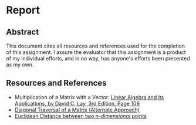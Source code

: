 # Report

## Abstract

This document cites all resources and references used for the completion of this assignment. I assure the evaluator that this assignment is a product of my individual efforts, and in no way, has anyone's efforts been presented as my own.

## Resources and References

- Multiplication of a Matrix with a Vector: [Linear Algebra and its Applications, by David C. Lay, 3rd Edition, Page 109](https://1lib.in/book/2369187/4eae20)
- [Diagonal Traversal of a Matrix (Alternate Approach)](https://www.geeksforgeeks.org/zigzag-or-diagonal-traversal-of-matrix/?ref=lbp)
- [Euclidean Distance between two *n-dimensional* points](https://en.wikipedia.org/wiki/Euclidean_distance)